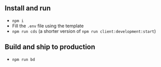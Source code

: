 ## Install and run

+ `npm i`
+ Fill the `.env` file using the template
+ `npm run cds` (a shorter version of `npm run client:development:start`)

## Build and ship to production

+ `npm run bd`

